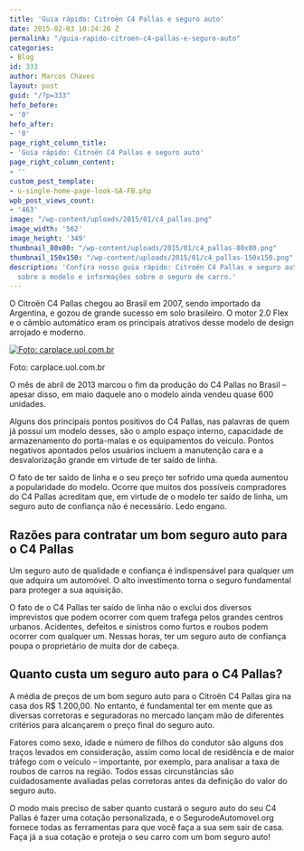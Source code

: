 ```yaml
---
title: 'Guia rápido: Citroën C4 Pallas e seguro auto'
date: 2015-02-03 10:24:26 Z
permalink: "/guia-rapido-citroen-c4-pallas-e-seguro-auto"
categories:
- Blog
id: 333
author: Marcos Chaves
layout: post
guid: "/?p=333"
hefo_before:
- '0'
hefo_after:
- '0'
page_right_column_title:
- 'Guia rápido: Citroën C4 Pallas e seguro auto'
page_right_column_content:
- ''
custom_post_template:
- u-single-home-page-look-GA-FB.php
wpb_post_views_count:
- '463'
image: "/wp-content/uploads/2015/01/c4_pallas.png"
image_width: '562'
image_height: '349'
thumbnail_80x80: "/wp-content/uploads/2015/01/c4_pallas-80x80.png"
thumbnail_150x150: "/wp-content/uploads/2015/01/c4_pallas-150x150.png"
description: 'Confira nosso guia rápido: Citroën C4 Pallas e seguro auto, detalhes
  sobre o modelo e informações sobre o seguro de carro.'
---
```


O Citroën C4 Pallas chegou ao Brasil em 2007, sendo importado da Argentina, e gozou de grande sucesso em solo brasileiro. O motor 2.0 Flex e o câmbio automático eram os principais atrativos desse modelo de design arrojado e moderno.

<div id="attachment_334" style="width: 572px" class="wp-caption aligncenter">
  <a href="/wp-content/uploads/2015/01/c4_pallas.png"><img class="img-adjustment size-full wp-image-334" src="/wp-content/uploads/2015/01/c4_pallas.png" alt="Foto: carplace.uol.com.br" width="562" height="349" srcset="/wp-content/uploads/2015/01/c4_pallas.png 562w, /wp-content/uploads/2015/01/c4_pallas-250x155.png 250w, /wp-content/uploads/2015/01/c4_pallas-120x75.png 120w" sizes="(max-width: 562px) 100vw, 562px" /></a>
  
  <p class="wp-caption-text">
    Foto: carplace.uol.com.br
  </p>
</div>

O mês de abril de 2013 marcou o fim da produção do C4 Pallas no Brasil – apesar disso, em maio daquele ano o modelo ainda vendeu quase 600 unidades.

Alguns dos principais pontos positivos do C4 Pallas, nas palavras de quem já possui um modelo desses, são o amplo espaço interno, capacidade de armazenamento do porta-malas e os equipamentos do veículo. Pontos negativos apontados pelos usuários incluem a manutenção cara e a desvalorização grande em virtude de ter saído de linha.

O fato de ter saído de linha e o seu preço ter sofrido uma queda aumentou a popularidade do modelo. Ocorre que muitos dos possíveis compradores do C4 Pallas acreditam que, em virtude de o modelo ter saído de linha, um seguro auto de confiança não é necessário. Ledo engano.

## Razões para contratar um bom seguro auto para o C4 Pallas

Um seguro auto de qualidade e confiança é indispensável para qualquer um que adquira um automóvel. O alto investimento torna o seguro fundamental para proteger a sua aquisição.

O fato de o C4 Pallas ter saído de linha não o exclui dos diversos imprevistos que podem ocorrer com quem trafega pelos grandes centros urbanos. Acidentes, defeitos e sinistros como furtos e roubos podem ocorrer com qualquer um. Nessas horas, ter um seguro auto de confiança poupa o proprietário de muita dor de cabeça.

## Quanto custa um seguro auto para o C4 Pallas?

A média de preços de um bom seguro auto para o Citroën C4 Pallas gira na casa dos R$ 1.200,00. No entanto, é fundamental ter em mente que as diversas corretoras e seguradoras no mercado lançam mão de diferentes critérios para alcançarem o preço final do seguro auto.

Fatores como sexo, idade e número de filhos do condutor são alguns dos traços levados em consideração, assim como local de residência e de maior tráfego com o veículo – importante, por exemplo, para analisar a taxa de roubos de carros na região. Todos essas circunstâncias são cuidadosamente avaliadas pelas corretoras antes da definição do valor do seguro auto.

O modo mais preciso de saber quanto custará o seguro auto do seu C4 Pallas é fazer uma cotação personalizada, e o SegurodeAutomovel.org fornece todas as ferramentas para que você faça a sua sem sair de casa. Faça já a sua cotação e proteja o seu carro com um bom seguro auto!